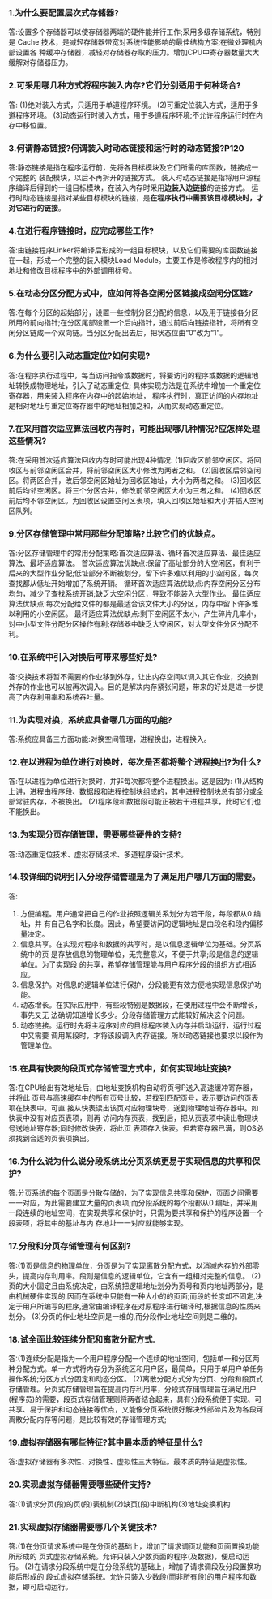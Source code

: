### 1.为什么要配置层次式存储器? 
答:设置多个存储器可以使存储器两端的硬件能并行工作;采用多级存储系统，特别是 Cache 技术，是减轻存储器带宽对系统性能影响的最佳结构方案;在微处理机内部设置各 种缓冲存储器，减轻对存储器存取的压力。增加CPU中寄存器数量大大缓解对存储器压力。

### 2.可采用哪几种方式将程序装入内存?它们分别适用于何种场合?
答: (1)绝对装入方式，只适用于单道程序环境。 (2)可重定位装入方式，适用于多道程序环境。 (3)动态运行时装入方式，用于多道程序环境;不允许程序运行时在内存中移位置。

### 3.何谓静态链接?何谓装入时动态链接和运行时的动态链接?P120 
答:静态链接是指在程序运行前，先将各目标模块及它们所需的库函数，链接成一个完整的 装配模块，以后不再拆开的链接方式。 
装入时动态链接是指将用户源程序编译后得到的一组目标模块，在装入内存时采用**边装入边链接**的链接方式。 
运行时动态链接是指对某些目标模块的链接，是**在程序执行中需要该目标模块时，才对它进行的链接**。

### 4.在进行程序链接时，应完成哪些工作?
答:由链接程序Linker将编译后形成的一组目标模块，以及它们需要的库函数链接在一起，形成一个完整的装入模块Load Module。主要工作是修改程序内的相对地址和修改目标程序中的外部调用标号。

### 5.在动态分区分配方式中，应如何将各空闲分区链接成空闲分区链?
答:在每个分区的起始部分，设置一些控制分区分配的信息，以及用于链接各分区所用的前向指针;在分区尾部设置一个后向指针，通过前后向链接指针，将所有空闲分区链成一个双向链。当分区分配出去后，把状态位由“0”改为“1”。


### 6.为什么要引入动态重定位?如何实现?
答:在程序执行过程中，每当访问指令或数据时，将要访问的程序或数据的逻辑地址转换成物理地址，引入了动态重定位;
具体实现方法是在系统中增加一个重定位寄存器，用来装入程序在内存中的起始地址，
程序执行时，真正访问的内存地址是相对地址与重定位寄存器中的地址相加之和，从而实现动态重定位。

### 7.在采用首次适应算法回收内存时，可能出现哪几种情况?应怎样处理这些情况?
答:在采用首次适应算法回收内存时可能出现4种情况:
(1)回收区前邻空闲区。将回收区与前邻空闲区合并，将前邻空闲区大小修改为两者之和。
(2)回收区后邻空闲区。将两区合并，改后邻空闲区始址为回收区始址，大小为两者之和。
(3)回收区前后均邻空闲区。将三个分区合并，修改前邻空闲区大小为三者之和。
(4)回收区前后均不邻空闲区。为回收区设置空闲区表项，填入回收区始址和大小并插入空闲区队列。

### 9.分区存储管理中常用那些分配策略?比较它们的优缺点。 
答:分区存储管理中的常用分配策略:首次适应算法、循环首次适应算法、最佳适应算法、最坏适应算法。
首次适应算法优缺点:保留了高址部分的大空闲区，有利于后来的大型作业分配;低址部分不断被划分，留下许多难以利用的小空闲区，每次查找都从低址开始增加了系统开销。
循环首次适应算法优缺点:内存空闲分区分布均匀，减少了查找系统开销;缺乏大空闲分区，导致不能装入大型作业。
最佳适应算法优缺点:每次分配给文件的都是最适合该文件大小的分区，内存中留下许多难以利用的小空闲区。
最坏适应算法优缺点:剩下空闲区不太小，产生碎片几率小，对中小型文件分配分区操作有利;存储器中缺乏大空闲区，对大型文件分区分配不利。

### 10.在系统中引入对换后可带来哪些好处? 
答:交换技术将暂不需要的作业移到外存，让出内存空间以调入其它作业，交换到外存的作业也可以被再次调入。目的是解决内存紧张问题，带来的好处是进一步提高了内存利用率和系统吞吐量。

### 11.为实现对换，系统应具备哪几方面的功能? 
答:系统应具备三方面功能:对换空间管理，进程换出，进程换入。

### 12.在以进程为单位进行对换时，每次是否都将整个进程换出?为什么? 
答:在以进程为单位进行对换时，并非每次都将整个进程换出。这是因为: 
(1)从结构上讲，进程由程序段、数据段和进程控制块组成的，其中进程控制块总有部分或全部常驻内存，不被换出。
(2)程序段和数据段可能正被若干进程共享，此时它们也不能换出。

### 13.为实现分页存储管理，需要哪些硬件的支持? 
答:动态重定位技术、虚拟存储技术、多道程序设计技术。

### 14.较详细的说明引入分段存储管理是为了满足用户哪几方面的需要。 
答:
1) 方便编程。用户通常把自己的作业按照逻辑关系划分为若干段，每段都从0 编址，并 有自己名字和长度。因此，希望要访问的逻辑地址是由段名和段内偏移量决定。
2) 信息共享。在实现对程序和数据的共享时，是以信息逻辑单位为基础。分页系统中的页 是存放信息的物理单位，无完整意义，不便于共享;段是信息的逻辑单位。为了实现段 的共享，希望存储管理能与用户程序分段的组织方式相适应。
3) 信息保护。对信息的逻辑单位进行保护，分段能更有效方便地实现信息保护功能。
4) 动态增长。在实际应用中，有些段特别是数据段，在使用过程中会不断增长，事先又无 法确切知道增长多少。分段存储管理方式能较好解决这个问题。
5) 动态链接。运行时先将主程序对应的目标程序装入内存并启动运行，运行过程中又需要 调用某段时，才将该段调入内存链接。所以动态链接也要求以段作为管理单位。

### 15.在具有快表的段页式存储管理方式中，如何实现地址变换? 
答:在CPU给出有效地址后，由地址变换机构自动将页号P送入高速缓冲寄存器，并将此 页号与高速缓存中的所有页号比较，若找到匹配页号，表示要访问的页表项在快表中。可直 接从快表读出该页对应物理块号，送到物理地址寄存器中。如快表中没有对应页表项，则再 访问内存页表，找到后，把从页表项中读出物理块号送地址寄存器;同时修改快表，将此页 表项存入快表。但若寄存器已满，则OS必须找到合适的页表项换出。

### 16.为什么说为什么说分段系统比分页系统更易于实现信息的共享和保护? 
答:分页系统的每个页面是分散存储的，为了实现信息共享和保护，页面之间需要一一对应，为此需要建立大量的页表项;而分段系统的每个段都从0 编址，并采用一段连续的地址空间，在实现共享和保护时，只需为要共享和保护的程序设置一个段表项，将其中的基址与内 存地址一一对应就能够实现。

### 17.分段和分页存储管理有何区别? 
答:(1)页是信息的物理单位，分页是为了实现离散分配方式，以消减内存的外部零头，提高内存利用率。段则是信息的逻辑单位，它含有一组相对完整的信息。 
(2)页的大小固定且由系统决定，由系统把逻辑地址划分为页号和页内地址两部分，是由机械硬件实现的,因而在系统中只能有一种大小的的页面;而段的长度却不固定,决定于用户所编写的程序,通常由编译程序在对原程序进行编译时,根据信息的性质来划分。 
(3)分页的作业地址空间是一维的,而分段作业地址空间则是二维的。

### 18.试全面比较连续分配和离散分配方式. 
答:(1)连续分配是指为一个用户程序分配一个连续的地址空间，包括单一和分区两种分配方式。单一方式将内存分为系统区和用户区，最简单，只用于单用户单任务操作系统;分区方式分固定和动态分区。 (2)离散分配方式分为分页、分段和段页式存储管理。分页式存储管理旨在提高内存利用率，分段式存储管理旨在满足用户(程序员)的需要，段页式存储管理则将两者结合起来，具有分段系统便于实现、可共享、易于保护和动态链接等优点，又能像分页系统很好解决外部碎片及为各段可离散分配内存等问题，是比较有效的存储管理方式;

### 19.虚拟存储器有哪些特征?其中最本质的特征是什么? 
答:虚拟存储器有多次性、对换性、虚拟性三大特征。最本质的特征是虚拟性。

### 20.实现虚拟存储器需要哪些硬件支持? 
答:(1)请求分页(段)的页(段)表机制(2)缺页(段)中断机构(3)地址变换机构

### 21.实现虚拟存储器需要哪几个关键技术? 
答:(1)在分页请求系统中是在分页的基础上，增加了请求调页功能和页面置换功能所形成的 页式虚拟存储系统。允许只装入少数页面的程序(及数据)，便启动运行。 (2)在请求分段系统中是在分段系统的基础上，增加了请求调段及分段置换功能后形成的 段式虚拟存储系统。允许只装入少数段(而非所有段)的用户程序和数据，即可启动运行。